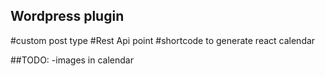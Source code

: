 ## Wordpress plugin

#custom post type
#Rest Api point 
#shortcode to generate react calendar


##TODO:
-images in calendar
